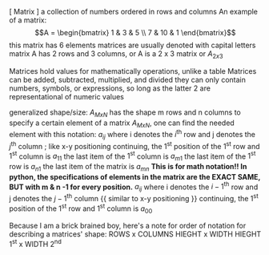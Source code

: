 [ Matrix ] a collection of numbers ordered in rows and columns
An example of a matrix:
$$A = \begin{bmatrix}
1 & 3 & 5 \\
7 & 10 & 1
\end{bmatrix}$$
	this matrix has 6 elements
		matrices are usually denoted with capital letters
			matrix A has 2 rows and 3 columns, 
				or A is a 2 x 3 matrix
					or $A_{2x3}$

Matrices hold values for mathematically operations, unlike a table
Matrices can be added, subtracted, multiplied, and divided
	they can only contain numbers, symbols, or expressions, so long as the latter 2 are representational of numeric values

generalized shape/size:
	$A_{MxN}$ has the shape m rows and n columns
		to specify a certain element of a matrix $A_{MxN}$, one can find the needed element with this notation:
			$a_{ij}$ where i denotes the $i^{\text{th}}$ row and j denotes the $j^{\text{th}}$ column ; like x-y positioning
				continuing, the $1^{\text{st}}$ position of the $1^{\text{st}}$ row and $1^{\text{st}}$ column is $a_{11}$
					the last item of the $1^{\text{st}}$ column is $a_{m1}$ 
						the last item of the $1^{\text{st}}$ row is $a_{n1}$
							the last item of the matrix is $a_{mn}$
			**This is for math notation!! In python, the specifications of elements in the matrix are the EXACT SAME, BUT with m & n -1 for every position.**
						$a_{ij}$ where i denotes the $i-1^{\text{th}}$ row and j denotes the $j-1^{\text{th}}$ column {{ similar to x-y positioning }}
									continuing, the $1^{\text{st}}$ position of the $1^{\text{st}}$ row and $1^{\text{st}}$ column is $a_{00}$

Because I am a brick brained boy, here's a note for order of notation for describing a matrices' shape:
	ROWS x COLUMNS
	HIEGHT x WIDTH
	HIEGHT $1^{\text{st}}$ x WIDTH $2^{\text{nd}}$